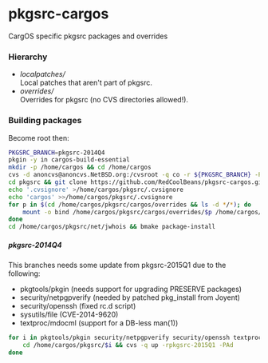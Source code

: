 # pkgsrc-cargos

CargOS specific pkgsrc packages and overrides

### Hierarchy
* *localpatches/*  
Local patches that aren't part of pkgsrc.
* *overrides/*  
Overrides for pkgsrc (no CVS directories allowed!).  

### Building packages
Become root then:
```sh
PKGSRC_BRANCH=pkgsrc-2014Q4
pkgin -y in cargos-build-essential
mkdir -p /home/cargos && cd /home/cargos
cvs -d anoncvs@anoncvs.NetBSD.org:/cvsroot -q co -r ${PKGSRC_BRANCH} -P pkgsrc
cd pkgsrc && git clone https://github.com/RedCoolBeans/pkgsrc-cargos.git cargos
echo '.cvsignore' >/home/cargos/pkgsrc/.cvsignore
echo 'cargos' >>/home/cargos/pkgsrc/.cvsignore
for p in $(cd /home/cargos/pkgsrc/cargos/overrides && ls -d */*); do
	mount -o bind /home/cargos/pkgsrc/cargos/overrides/$p /home/cargos/pkgsrc/$p
done
cd /home/cargos/pkgsrc/net/jwhois && bmake package-install
```

##### pkgsrc-2014Q4
This branches needs some update from pkgsrc-2015Q1 due to the following:
* pkgtools/pkgin (needs support for upgrading PRESERVE packages)  
* security/netpgpverify (needed by patched pkg_install from Joyent)
* security/openssh (fixed rc.d script)  
* sysutils/file (CVE-2014-9620)
* textproc/mdocml (support for a DB-less man(1))  

```sh
for i in pkgtools/pkgin security/netpgpverify security/openssh textproc/mdocml; do \
	cd /home/cargos/pkgsrc/$i && cvs -q up -rpkgsrc-2015Q1 -PAd
done
```

